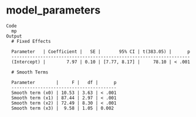 # model_parameters

    Code
      mp
    Output
      # Fixed Effects
      
      Parameter   | Coefficient |   SE |       95% CI | t(383.05) |      p
      --------------------------------------------------------------------
      (Intercept) |        7.97 | 0.10 | [7.77, 8.17] |     78.10 | < .001
      
      # Smooth Terms
      
      Parameter        |     F |   df |      p
      ----------------------------------------
      Smooth term (x0) | 10.53 | 3.63 | < .001
      Smooth term (x1) | 87.44 | 2.97 | < .001
      Smooth term (x2) | 72.49 | 8.30 | < .001
      Smooth term (x3) |  9.58 | 1.05 | 0.002 

